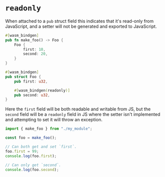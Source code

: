 # `readonly`

When attached to a `pub` struct field this indicates that it's read-only from
JavaScript, and a setter will not be generated and exported to JavaScript.

```rust
#[wasm_bindgen]
pub fn make_foo() -> Foo {
    Foo {
        first: 10,
        second: 20,
    }
}

#[wasm_bindgen]
pub struct Foo {
    pub first: u32,

    #[wasm_bindgen(readonly)]
    pub second: u32,
}
```

Here the `first` field will be both readable and writable from JS, but the
`second` field will be a `readonly` field in JS where the setter isn't
implemented and attempting to set it will throw an exception.

```js
import { make_foo } from "./my_module";

const foo = make_foo();

// Can both get and set `first`.
foo.first = 99;
console.log(foo.first);

// Can only get `second`.
console.log(foo.second);
```
